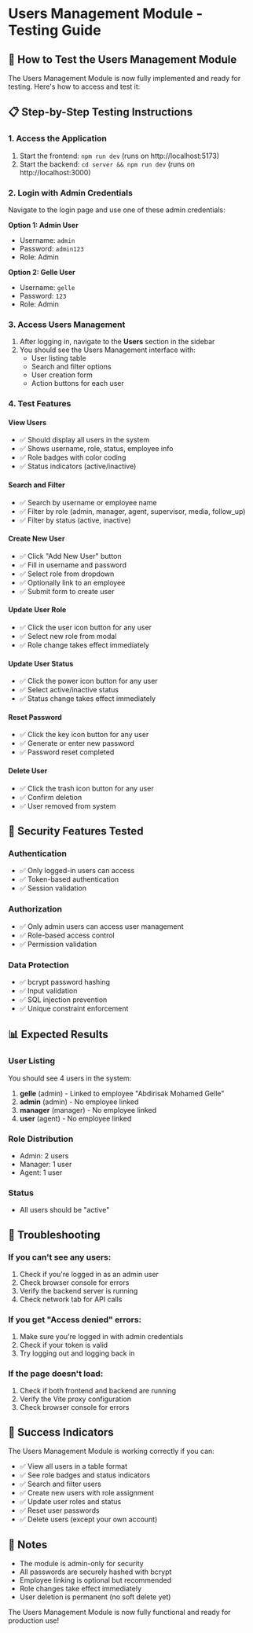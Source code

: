 # Users Management Module - Testing Guide

## 🎯 **How to Test the Users Management Module**

The Users Management Module is now fully implemented and ready for testing. Here's how to access and test it:

## 📋 **Step-by-Step Testing Instructions**

### **1. Access the Application**
1. Start the frontend: `npm run dev` (runs on http://localhost:5173)
2. Start the backend: `cd server && npm run dev` (runs on http://localhost:3000)

### **2. Login with Admin Credentials**
Navigate to the login page and use one of these admin credentials:

**Option 1: Admin User**
- Username: `admin`
- Password: `admin123`
- Role: Admin

**Option 2: Gelle User**
- Username: `gelle`
- Password: `123`
- Role: Admin

### **3. Access Users Management**
1. After logging in, navigate to the **Users** section in the sidebar
2. You should see the Users Management interface with:
   - User listing table
   - Search and filter options
   - User creation form
   - Action buttons for each user

### **4. Test Features**

#### **View Users**
- ✅ Should display all users in the system
- ✅ Shows username, role, status, employee info
- ✅ Role badges with color coding
- ✅ Status indicators (active/inactive)

#### **Search and Filter**
- ✅ Search by username or employee name
- ✅ Filter by role (admin, manager, agent, supervisor, media, follow_up)
- ✅ Filter by status (active, inactive)

#### **Create New User**
- ✅ Click "Add New User" button
- ✅ Fill in username and password
- ✅ Select role from dropdown
- ✅ Optionally link to an employee
- ✅ Submit form to create user

#### **Update User Role**
- ✅ Click the user icon button for any user
- ✅ Select new role from modal
- ✅ Role change takes effect immediately

#### **Update User Status**
- ✅ Click the power icon button for any user
- ✅ Select active/inactive status
- ✅ Status change takes effect immediately

#### **Reset Password**
- ✅ Click the key icon button for any user
- ✅ Generate or enter new password
- ✅ Password reset completed

#### **Delete User**
- ✅ Click the trash icon button for any user
- ✅ Confirm deletion
- ✅ User removed from system

## 🔐 **Security Features Tested**

### **Authentication**
- ✅ Only logged-in users can access
- ✅ Token-based authentication
- ✅ Session validation

### **Authorization**
- ✅ Only admin users can access user management
- ✅ Role-based access control
- ✅ Permission validation

### **Data Protection**
- ✅ bcrypt password hashing
- ✅ Input validation
- ✅ SQL injection prevention
- ✅ Unique constraint enforcement

## 📊 **Expected Results**

### **User Listing**
You should see 4 users in the system:
1. **gelle** (admin) - Linked to employee "Abdirisak Mohamed Gelle"
2. **admin** (admin) - No employee linked
3. **manager** (manager) - No employee linked  
4. **user** (agent) - No employee linked

### **Role Distribution**
- Admin: 2 users
- Manager: 1 user
- Agent: 1 user

### **Status**
- All users should be "active"

## 🚨 **Troubleshooting**

### **If you can't see any users:**
1. Check if you're logged in as an admin user
2. Check browser console for errors
3. Verify the backend server is running
4. Check network tab for API calls

### **If you get "Access denied" errors:**
1. Make sure you're logged in with admin credentials
2. Check if your token is valid
3. Try logging out and logging back in

### **If the page doesn't load:**
1. Check if both frontend and backend are running
2. Verify the Vite proxy configuration
3. Check browser console for errors

## 🎉 **Success Indicators**

The Users Management Module is working correctly if you can:
- ✅ View all users in a table format
- ✅ See role badges and status indicators
- ✅ Search and filter users
- ✅ Create new users with role assignment
- ✅ Update user roles and status
- ✅ Reset user passwords
- ✅ Delete users (except your own account)

## 📝 **Notes**

- The module is admin-only for security
- All passwords are securely hashed with bcrypt
- Employee linking is optional but recommended
- Role changes take effect immediately
- User deletion is permanent (no soft delete yet)

The Users Management Module is now fully functional and ready for production use! 